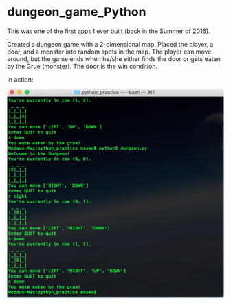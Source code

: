 # dungeon_game_Python
This was one of the first apps I ever built (back in the Summer of 2016).

Created a dungeon game with a 2-dimensional map. Placed the player, a
door, and a monster into random spots in the map. The player can move
around, but the game ends when he/she either finds the door or gets
eaten by the Grue (monster). The door is the win condition.

In action:

![Alt text](https://raw.githubusercontent.com/msawo/dungeon_game_Python/master/dungeon-pyGame-gif.gif)
